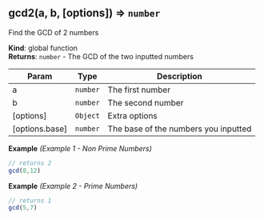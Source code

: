 <a name="gcd2"></a>

## gcd2(a, b, [options]) ⇒ <code>number</code>
Find the GCD of 2 numbers

**Kind**: global function  
**Returns**: <code>number</code> - The GCD of the two inputted numbers  

| Param | Type | Description |
| --- | --- | --- |
| a | <code>number</code> | The first number |
| b | <code>number</code> | The second number |
| [options] | <code>Object</code> | Extra options |
| [options.base] | <code>number</code> | The base of the numbers you inputted |

**Example** *(Example 1 - Non Prime Numbers)*  
```js
// returns 2
gcd(8,12)
```
**Example** *(Example 2 - Prime Numbers)*  
```js
// returns 1
gcd(5,7)
```
